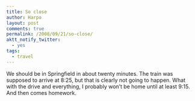 ```yaml
---
title: So close
author: Harpo
layout: post
comments: true
permalink: /2008/09/21/so-close/
aktt_notify_twitter:
  - yes
tags:
  - travel
---
```

We should be in Springfield in about twenty minutes. The train was supposed to arrive at 8:25, but that is clearly not going to happen. What with the drive and everything, I probably won&#8217;t be home until at least 9:15. And then comes homework.